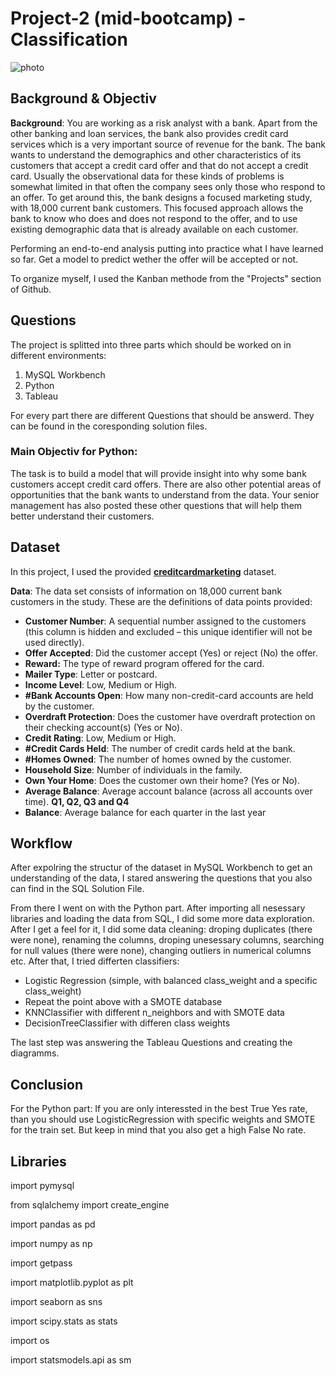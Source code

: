 # Project-2 (mid-bootcamp) - Classification

![photo](https://creazilla-store.fra1.digitaloceanspaces.com/cliparts/9108/bank-clipart-md.png)

## Background & Objectiv
**Background**: You are working as a risk analyst with a bank. Apart from the other banking and loan services, the bank also provides credit card services which is a very important source of revenue for the bank. The bank wants to understand the demographics and other characteristics of its customers that accept a credit card offer and that do not accept a credit card.
Usually the observational data for these kinds of problems is somewhat limited in that often the company sees only those who respond to an offer. To get around this, the bank designs a focused marketing study, with 18,000 current bank customers. This focused approach allows the bank to know who does and does not respond to the offer, and to use existing demographic data that is already available on each customer.


Performing an end-to-end analysis putting into practice what I have learned so far. Get a model to predict wether the offer will be accepted or not.

To organize myself, I used the Kanban methode from the "Projects" section of Github.


## Questions
The project is splitted into three parts which should be worked on in different environments:
  1. MySQL Workbench
  2. Python
  3. Tableau

For every part there are different Questions that should be answerd. They can be found in the coresponding solution files.

### Main Objectiv for Python:
The task is to build a model that will provide insight into why some bank customers accept credit card offers. There are also other potential areas of opportunities that the bank wants to understand from the data.
Your senior management has also posted these other questions that will help them better understand their customers.

## Dataset 
In this project, I used the provided [**creditcardmarketing**](https://github.com/Ironhack-Data-0621-Remote/mid-bootcamp-project/tree/master/classification/data) dataset.

**Data**: The data set consists of information on 18,000 current bank customers in the study. These are the definitions of data points provided:

- **Customer Number**: A sequential number assigned to the customers (this column is hidden and excluded – this unique identifier will not be used directly).
- **Offer Accepted**: Did the customer accept (Yes) or reject (No) the offer. 
- **Reward:** The type of reward program offered for the card.
- **Mailer Type**: Letter or postcard.
- **Income Level**: Low, Medium or High.
- **#Bank Accounts Open**: How many non-credit-card accounts are held by the customer.
- **Overdraft Protection**: Does the customer have overdraft protection on their checking account(s) (Yes or No).
- **Credit Rating**: Low, Medium or High.
- **#Credit Cards Held**: The number of credit cards held at the bank.
- **#Homes Owned**: The number of homes owned by the customer.
- **Household Size**: Number of individuals in the family.
- **Own Your Home**: Does the customer own their home? (Yes or No).
- **Average Balance**: Average account balance (across all accounts over time). **Q1, Q2, Q3 and Q4**
- **Balance**: Average balance for each quarter in the last year

## Workflow
After expolring the structur of the dataset in MySQL Workbench to get an understanding of the data, I stared answering the questions that you also can find in the SQL Solution File.

From there I went on with the Python part. After importing all nesessary libraries and loading the data from SQL, I did some more data exploration. After I get a feel for it, I did some data cleaning: droping duplicates (there were none), renaming the columns, droping unesessary columns, searching for null values (there were none), changing outliers in numerical columns etc.
After that, I tried differten classifiers:
- Logistic Regression (simple, with balanced class_weight and a specific class_weight)
- Repeat the point above with a SMOTE database
- KNNClassifier with different n_neighbors and with SMOTE data
- DecisionTreeClassifier with differen class weights

The last step was answering the Tableau Questions and creating the diagramms.

## Conclusion
For the Python part:
If you are only interessted in the best True Yes rate, than you should use LogisticRegression with specific weights and SMOTE for the train set. But keep in mind that you also get a high False No rate.


## Libraries
import pymysql

from sqlalchemy import create_engine

import pandas as pd

import numpy as np

import getpass

import matplotlib.pyplot as plt

import seaborn as sns

import scipy.stats as stats

import os

import statsmodels.api as sm

